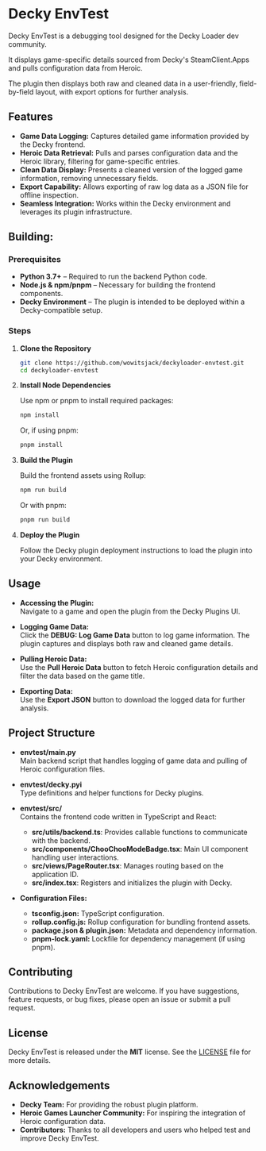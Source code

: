 # Decky EnvTest

Decky EnvTest is a debugging tool designed for the Decky Loader dev community.  

It displays game-specific details sourced from Decky's SteamClient.Apps and pulls configuration data from Heroic. 

The plugin then displays both raw and cleaned data in a user-friendly, field-by-field layout, with export options for further analysis.

## Features

- **Game Data Logging:** Captures detailed game information provided by the Decky frontend.
- **Heroic Data Retrieval:** Pulls and parses configuration data and the Heroic library, filtering for game-specific entries.
- **Clean Data Display:** Presents a cleaned version of the logged game information, removing unnecessary fields.
- **Export Capability:** Allows exporting of raw log data as a JSON file for offline inspection.
- **Seamless Integration:** Works within the Decky environment and leverages its plugin infrastructure.

## Building:

### Prerequisites

- **Python 3.7+** – Required to run the backend Python code.
- **Node.js & npm/pnpm** – Necessary for building the frontend components.
- **Decky Environment** – The plugin is intended to be deployed within a Decky-compatible setup.

### Steps

1. **Clone the Repository**

   ```bash
   git clone https://github.com/wowitsjack/deckyloader-envtest.git
   cd deckyloader-envtest
   ```

2. **Install Node Dependencies**

   Use npm or pnpm to install required packages:

   ```bash
   npm install
   ```
   
   Or, if using pnpm:

   ```bash
   pnpm install
   ```

3. **Build the Plugin**

   Build the frontend assets using Rollup:

   ```bash
   npm run build
   ```
   
   Or with pnpm:

   ```bash
   pnpm run build
   ```

4. **Deploy the Plugin**

   Follow the Decky plugin deployment instructions to load the plugin into your Decky environment.

## Usage

- **Accessing the Plugin:**  
  Navigate to a game and open the plugin from the Decky Plugins UI.

- **Logging Game Data:**  
  Click the **DEBUG: Log Game Data** button to log game information. The plugin captures and displays both raw and cleaned game details.

- **Pulling Heroic Data:**  
  Use the **Pull Heroic Data** button to fetch Heroic configuration details and filter the data based on the game title.

- **Exporting Data:**  
  Use the **Export JSON** button to download the logged data for further analysis.

## Project Structure

- **envtest/main.py**  
  Main backend script that handles logging of game data and pulling of Heroic configuration files.

- **envtest/decky.pyi**  
  Type definitions and helper functions for Decky plugins.

- **envtest/src/**  
  Contains the frontend code written in TypeScript and React:
  - **src/utils/backend.ts**: Provides callable functions to communicate with the backend.
  - **src/components/ChooChooModeBadge.tsx**: Main UI component handling user interactions.
  - **src/views/PageRouter.tsx**: Manages routing based on the application ID.
  - **src/index.tsx**: Registers and initializes the plugin with Decky.

- **Configuration Files:**
  - **tsconfig.json:** TypeScript configuration.
  - **rollup.config.js:** Rollup configuration for bundling frontend assets.
  - **package.json & plugin.json:** Metadata and dependency information.
  - **pnpm-lock.yaml:** Lockfile for dependency management (if using pnpm).

## Contributing

Contributions to Decky EnvTest are welcome. If you have suggestions, feature requests, or bug fixes, please open an issue or submit a pull request.

## License

Decky EnvTest is released under the **MIT** license. See the [LICENSE](LICENSE) file for more details.

## Acknowledgements

- **Decky Team:** For providing the robust plugin platform.
- **Heroic Games Launcher Community:** For inspiring the integration of Heroic configuration data.
- **Contributors:** Thanks to all developers and users who helped test and improve Decky EnvTest.
